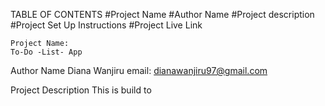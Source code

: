 

TABLE OF CONTENTS
#Project Name
#Author Name
#Project description
#Project Set Up Instructions
#Project Live Link

    Project Name:
    To-Do -List- App
    
    
   Author Name
   Diana Wanjiru
   email: dianawanjiru97@gmail.com
   
   Project Description
   This is build to 
   
